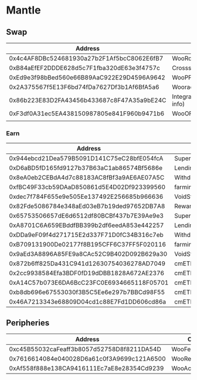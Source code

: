 # Mantle

## Swap

<table><thead><tr><th width="462">Address</th><th>Contract</th></tr></thead><tbody><tr><td>0x4c4AF8DBc524681930a27b2F1Af5bcC8062E6fB7</td><td>WooRouterV2</td></tr><tr><td>0xB84aEfEF2DDDE628d5c7F1fba320dE63e3f4757c</td><td>CrossswapRouterv5</td></tr><tr><td>0xEd9e3f98bBed560e66B89AaC922E29D4596A9642</td><td>WooPPV2</td></tr><tr><td>0x2A375567f5E13F6bd74fDa7627Df3b1Af6BfA5a6</td><td>WooracleV2.1</td></tr><tr><td>0x86b223E83D2FA43456b433687c8F47A35a9bE24C</td><td>IntegrationHelper(token info)</td></tr><tr><td>0xF3df0A31ec5EA438150987805e841F960b9471b6</td><td>WooOFT</td></tr><tr><td></td><td></td></tr></tbody></table>

### Earn <a href="#earn" id="earn"></a>

<table><thead><tr><th width="476">Address</th><th>Contract</th></tr></thead><tbody><tr><td>0x944ebcd21Dea579B5091D141C75eC28bfE054fcA</td><td>SuperChargerVault_mETH</td></tr><tr><td>0xD6aBD5fD165fd9127b37B63aC1ab86574Bf5686e</td><td>LendingManager_mETH</td></tr><tr><td>0x8eA0eb2CEBdA4d7c88183AC8fBf3a9AE6AE07A5C</td><td>WithdrawManager_mETH</td></tr><tr><td>0xfBC49F33cb59DAaD850861d5E4D02Df923399560</td><td>farmingvault_mETH</td></tr><tr><td>0xdec7f784F655e9e505Ee137492E256685b966636</td><td>VoidStrategy_mETH</td></tr><tr><td>0x82Fde5086784e348aEd03eB7b19ded97652DB7A8</td><td>RewardMasterchef</td></tr><tr><td>0x65753506657dE6d6512df80BCBf437b7E39Ae9e3</td><td>SuperChargerVault_USDT</td></tr><tr><td>0xA8701C6A659EBddfBB399b2df6eedA853e442257</td><td>LendingManager_USDT</td></tr><tr><td>0xDDa9eF09f4d271715E2d337F71D0fC34B316c7eb</td><td>WithdrawManager_USDT</td></tr><tr><td>0xB709131900De02177f8B195CFF6C37FF5F020116</td><td>farmingvault_USDT</td></tr><tr><td>0x9aEd3A8896A85FE9a8CAc52C9B402D092B629a30</td><td>VoidStrategy_USDT</td></tr><tr><td>0x872b6ff825Da431C941d12630754036278AD7049</td><td>cmETH_SuperChargerVaultV2</td></tr><tr><td>0x2cc9938584Efa3BDF0fD19dDBB1828A672AE2376</td><td>cmETH_LendingManager</td></tr><tr><td>0xA14C57b073E6DA6BcC23FC0E6934665118F05701</td><td>cmETH_WithdrawManagerV2</td></tr><tr><td>0xb8db696e67553030f3B5C5Ee6e297b7BBCd98F55</td><td>cmETH_WOOFiVaultV2</td></tr><tr><td>0x46A7213343e68809D04cd1c88E7Fd1DD606cd86a</td><td>cmETH_VoidStrategy</td></tr></tbody></table>

## Peripheries

<table><thead><tr><th width="471">Address</th><th>Contract</th></tr></thead><tbody><tr><td>0xc45B55032caFeaff3b8057d52758D8f8211DA54D</td><td>WooFeeManager</td></tr><tr><td>0x7616614084e040028D6a61c0f3A9699c121A6500</td><td>WooRebateManager</td></tr><tr><td>0xAf558f888e138CA9416111Ec7aE8e28354Cd9239</td><td>WooAccessManager</td></tr></tbody></table>
